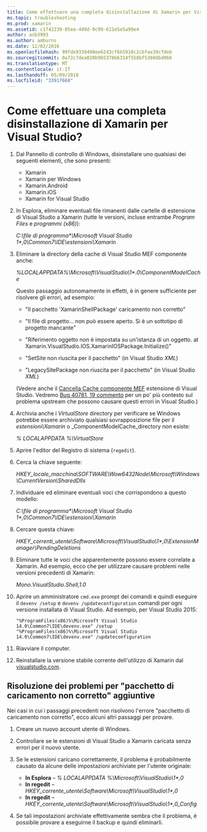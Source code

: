 ```yaml
---
title: Come effettuare una completa disinstallazione di Xamarin per Visual Studio?
ms.topic: troubleshooting
ms.prod: xamarin
ms.assetid: c1742239-05ea-449d-9c99-611e5e5a90e4
author: asb3993
ms.author: amburns
ms.date: 12/02/2016
ms.openlocfilehash: 99fde9330498ee62d3cf6b5910c2cbfae39cfdeb
ms.sourcegitcommit: 0a72c7dea020b965378b6314f558bf5360dbd066
ms.translationtype: MT
ms.contentlocale: it-IT
ms.lasthandoff: 05/09/2018
ms.locfileid: "33917668"
---
```

# <a name="how-do-i-perform-a-thorough-uninstall-for-xamarin-for-visual-studio"></a>Come effettuare una completa disinstallazione di Xamarin per Visual Studio?


1.  Dal Pannello di controllo di Windows, disinstallare uno qualsiasi dei seguenti elementi, che sono presenti:

    -   Xamarin
    -   Xamarin per Windows
    -   Xamarin.Android
    -   Xamarin.iOS
    -   Xamarin for Visual Studio

2.  In Esplora, eliminare eventuali file rimanenti dalle cartelle di estensione di Visual Studio a Xamarin (tutte le versioni, incluse entrambe _Program Files_ e _programmi (x86)_):

    _C:\\file di programma\*\\Microsoft Visual Studio 1\*,0\\Common7\\IDE\\estensioni\\Xamarin_

3.  Eliminare la directory della cache di Visual Studio MEF componente anche:

    _%LOCALAPPDATA%\\Microsoft\\VisualStudio\\1\*.0\\ComponentModelCache_

    Questo passaggio autonomamente in effetti, è in genere sufficiente per risolvere gli errori, ad esempio:

    -   "Il pacchetto 'XamarinShellPackage' caricamento non corretto"

    -   "Il file di progetto... non può essere aperto. Si è un sottotipo di progetto mancante"

    -   "Riferimento oggetto non è impostata su un'istanza di un oggetto.  at Xamarin.VisualStudio.IOS.XamarinIOSPackage.Initialize()"

    -   "SetSite non riuscita per il pacchetto" (in Visual Studio _XML_)

    -   "LegacySitePackage non riuscita per il pacchetto" (in Visual Studio _XML_)

    (Vedere anche il [Cancella Cache componente MEF](https://visualstudiogallery.msdn.microsoft.com/22b94661-70c7-4a93-9ca3-8b6dd45f47cd) estensione di Visual Studio.  Vedremo [Bug 40781, 19 commento](https://bugzilla.xamarin.com/show_bug.cgi?id=40781#c19) per un po' più contesto sul problema upstream che possono causare questi errori in Visual Studio.)

4.  Archivia anche i _VirtualStore_ directory per verificare se Windows potrebbe essere archiviato qualsiasi sovrapposizione file per il _estensioni\\Xamarin_ o _ComponentModelCache_directory non esiste:

    _% LOCALAPPDATA %\\VirtualStore_

5.  Aprire l'editor del Registro di sistema (`regedit`).

6.  Cerca la chiave seguente:

    _HKEY\_locale\_macchina\\SOFTWARE\\Wow6432Node\\Microsoft\\Windows\\CurrentVersion\\SharedDlls_

7.  Individuare ed eliminare eventuali voci che corrispondono a questo modello:

    _C:\\file di programma\*\\Microsoft Visual Studio 1\*,0\\Common7\\IDE\\estensioni\\Xamarin_

8.  Cercare questa chiave:

    _HKEY\_correnti\_utente\\Software\\Microsoft\\VisualStudio\\1\*,0\\ExtensionManager\\PendingDeletions_

9.  Eliminare tutte le voci che apparentemente possono essere correlate a Xamarin.  Ad esempio, ecco che per utilizzare causare problemi nelle versioni precedenti di Xamarin:

    _Mono.VisualStudio.Shell,1.0_

10. Aprire un amministratore `cmd.exe` prompt dei comandi e quindi eseguire il `devenv /setup` e `devenv /updateconfiguration` comandi per ogni versione installata di Visual Studio.  Ad esempio, per Visual Studio 2015:

    ```
    "%ProgramFiles(x86)%\Microsoft Visual Studio 14.0\Common7\IDE\devenv.exe" /setup
    "%ProgramFiles(x86)%\Microsoft Visual Studio 14.0\Common7\IDE\devenv.exe" /updateconfiguration
    ```

11. Riavviare il computer.

12. Reinstallare la versione stabile corrente dell'utilizzo di Xamarin dal [visualstudio.com](https://visualstudio.com/xamarin/).

## <a name="additional-troubleshooting-steps-for-package-did-not-load-correctly"></a>Risoluzione dei problemi per "pacchetto di caricamento non corretto" aggiuntive

Nei casi in cui i passaggi precedenti non risolvono l'errore "pacchetto di caricamento non corretto", ecco alcuni altri passaggi per provare.

1.  Creare un nuovo account utente di Windows.

2.  Controllare se le estensioni di Visual Studio a Xamarin caricata senza errori per il nuovo utente.

3.  Se le estensioni caricano correttamente, il problema è probabilmente causato da alcune delle impostazioni archiviate per l'utente originale:

    -   **In Esplora** – _% LOCALAPPDATA %\\Microsoft\\VisualStudio\\1\*,0_
    -   **In regedit** – _HKEY\_corrente\_utente\\Software\\Microsoft\\VisualStudio\\1\*,0_
    -   **In regedit** – _HKEY\_corrente\_utente\\Software\\Microsoft\\VisualStudio\\1\*,0\_Config_

4.  Se tali impostazioni archiviate effettivamente sembra che il problema, è possibile provare a eseguirne il backup e quindi eliminarli.
